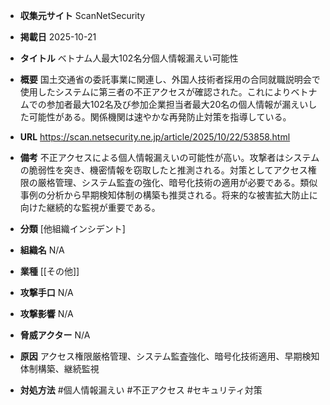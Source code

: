 - **収集元サイト**
ScanNetSecurity

- **掲載日**
2025-10-21

- **タイトル**
ベトナム人最大102名分個人情報漏えい可能性

- **概要**
国土交通省の委託事業に関連し、外国人技術者採用の合同就職説明会で使用したシステムに第三者の不正アクセスが確認された。これによりベトナムでの参加者最大102名及び参加企業担当者最大20名の個人情報が漏えいした可能性がある。関係機関は速やかな再発防止対策を指導している。

- **URL**
https://scan.netsecurity.ne.jp/article/2025/10/22/53858.html

- **備考**
不正アクセスによる個人情報漏えいの可能性が高い。攻撃者はシステムの脆弱性を突き、機密情報を窃取したと推測される。対策としてアクセス権限の厳格管理、システム監査の強化、暗号化技術の適用が必要である。類似事例の分析から早期検知体制の構築も推奨される。将来的な被害拡大防止に向けた継続的な監視が重要である。

- **分類**
[他組織インシデント]

- **組織名**
N/A

- **業種**
[[その他]]

- **攻撃手口**
N/A

- **攻撃影響**
N/A

- **脅威アクター**
N/A

- **原因**
アクセス権限厳格管理、システム監査強化、暗号化技術適用、早期検知体制構築、継続監視

- **対処方法**
#個人情報漏えい #不正アクセス #セキュリティ対策
